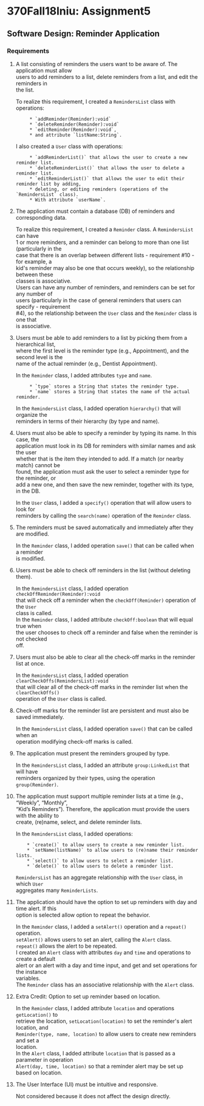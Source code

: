 # 370Fall18lniu: Assignment5
## Software Design: Reminder Application

### Requirements

1. A list consisting of reminders the users want to be aware of. The application must allow  
    users to add reminders to a list, delete reminders from a list, and edit the reminders in  
    the list.  
    
    To realize this requirement, I created a `RemindersList` class with operations:  
    
            * `addReminder(Reminder):void`  
            * `deleteReminder(Reminder):void`  
            * `editReminder(Reminder):void`,  
            * and attribute `listName:String`.  
    
    I also created a `User` class with operations:  
    
            * `addReminderList()` that allows the user to create a new reminder list.  
            * `deleteReminderList()` that allows the user to delete a reminder list.  
            * `editReminderList()` that allows the user to edit their reminder list by adding,  
            * deleting, or editing reminders (operations of the `RemindersList` class).  
            * With attribute `userName`.  
  
    
    
2. The application must contain a database (DB) of reminders and corresponding data.

    To realize this requirement, I created a `Reminder` class.  A `RemindersList` can have  
    1 or more reminders, and a reminder can belong to more than one list (particularly in the  
    case that there is an overlap between different lists - requirement #10 - for example, a  
    kid's reminder may also be one that occurs weekly), so the relationship between these  
    classes is associative.  
    Users can have any number of reminders, and reminders can be set for any number of  
    users (particularly in the case of general reminders that users can specify - requirement  
    #4), so the relationship between the `User` class and the `Reminder` class is one that  
    is associative.  



3. Users must be able to add reminders to a list by picking them from a hierarchical list,  
    where the first level is the reminder type (e.g., Appointment), and the second level is the  
    name of the actual reminder (e.g., Dentist Appointment).  
    
    In the `Reminder` class, I added attributes `type` and `name`.  
    
            * `type` stores a String that states the reminder type.  
            * `name` stores a String that states the name of the actual reminder.  
    
    In the `RemindersList` class, I added operation `hierarchy()` that will organize the  
    reminders in terms of their hierarchy (by type and name).  
    
    
    
4. Users must also be able to specify a reminder by typing its name. In this case, the  
    application must look in its DB for reminders with similar names and ask the user  
    whether that is the item they intended to add. If a match (or nearby match) cannot be  
    found, the application must ask the user to select a reminder type for the reminder, or  
    add a new one, and then save the new reminder, together with its type, in the DB.  
    
    In the `User` class, I added a `specify()` operation that will allow users to look for  
    reminders by calling the `search(name)` operation of the `Reminder` class.  
    
    
    
5. The reminders must be saved automatically and immediately after they are modified.  

    In the `Reminder` class, I added operation `save()` that can be called when a reminder  
    is modified.  



6. Users must be able to check off reminders in the list (without deleting them).  

    In the `RemindersList` class, I added operation `checkOffReminder(Reminder):void`  
    that will check off a reminder when the `checkOff(Reminder)` operation of the `User`  
    class is called.  
    In the `Reminder` class, I added attribute `checkOff:boolean` that will equal true when  
    the user chooses to check off a reminder and false when the reminder is not checked  
    off.  



7. Users must also be able to clear all the check-off marks in the reminder list at once.  

    In the `RemindersList` class, I added operation `clearCheckOffs(RemindersList):void`  
    that will clear all of the check-off marks in the reminder list when the `clearCheckOffs()`  
    operation of the `User` class is called.  



8. Check-off marks for the reminder list are persistent and must also be saved immediately.  

    In the `RemindersList` class, I added operation `save()` that can be called when an  
    operation modifying check-off marks is called.  



9. The application must present the reminders grouped by type.  

    In the `RemindersList` class, I added an attribute `group:LinkedList` that will have  
    reminders organized by their types, using the operation `group(Reminder)`.  



10. The application must support multiple reminder lists at a time (e.g., “Weekly”, “Monthly”,  
    “Kid’s Reminders”). Therefore, the application must provide the users with the ability to  
    create, (re)name, select, and delete reminder lists.  
    
    In the `RemindersList` class, I added operations:  
    
            * `create()` to allow users to create a new reminder list.  
            * `setName(listName)` to allow users to (re)name their reminder lists.  
            * `select()` to allow users to select a reminder list.  
            * `delete()` to allow users to delete a reminder list.  
    
    `RemindersList` has an aggregate relationship with the `User` class, in which `User`  
    aggregates many `ReminderLists`.  
    
    

11. The application should have the option to set up reminders with day and time alert. If this  
    option is selected allow option to repeat the behavior.  
    
    In the `Reminder` class, I added a `setAlert()` operation and a `repeat()` operation.  
    `setAlert()` allows users to set an alert, calling the `Alert` class.  
    `repeat()` allows the alert to be repeated.  
    I created an `Alert` class with attributes `day` and `time` and operations to create a default  
    alert or an alert with a day and time input, and get and set operations for the instance  
    variables.  
    The `Reminder` class has an associative relationship with the `Alert` class.  



12. Extra Credit: Option to set up reminder based on location.  

    In the `Reminder` class, I added attribute `location` and operations `getLocation()` to  
    retrieve the location, `setLocation(location)` to set the reminder's alert location, and  
    `Reminder(type, name, location)` to allow users to create new reminders and set a  
    location.  
    In the `Alert` class, I added attribute `location` that is passed as a parameter in operation  
    `Alert(day, time, location)` so that a reminder alert may be set up based on location.  



13. The User Interface (UI) must be intuitive and responsive.  

    Not considered because it does not affect the design directly.  
    
